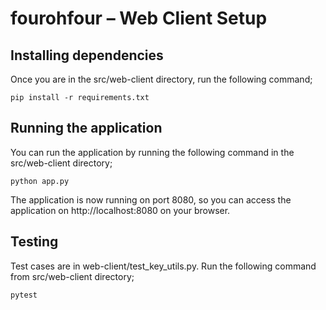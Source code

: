 # fourohfour – Web Client Setup

## Installing dependencies 

Once you are in the src/web-client directory, run the following command;

```
pip install -r requirements.txt
```

## Running the application

You can run the application by running the following command in the src/web-client directory;

```
python app.py
```

The application is now running on port 8080, so you can access the application on http://localhost:8080 on your browser. 


## Testing

Test cases are in web-client/test_key_utils.py. Run the following command from src/web-client directory;

```
pytest
```

